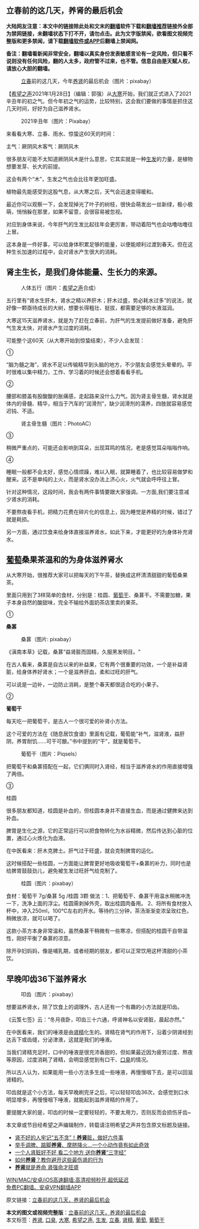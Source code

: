  <h2>立春前的这几天，养肾的最后机会</h2> <p class="notice"><b>大陆网友注意：本文中的链接除此处和文末的<a href="https://github.com/bannedbook/fanqiang" >翻墙</a>软件下载和<a href="https://github.com/killgcd/justmysocks/blob/master/README.md">翻墙推荐</a>链接外全部为禁网链接，未翻墙状态下打不开，请勿点击。此为文字版禁闻，欲看图文视频完整版和更多禁闻，请下载<a href="https://github.com/bannedbook/fanqiang">翻墙软件或APP</a>后翻墙上禁闻网。</p><p>备注：翻墙看新闻非常安全，翻墙以真实身份发表敏感言论有一定风险，但只看不说则没有任何风险，翻的人太多，政府管不过来，也不管。信息自由是天赋人权，请放心大胆的翻墙。</b></p>  <div class="entry"> <figure> <p><figcaption><a href="https://www.bannedbook.org/bnews/tag/%E7%AB%8B%E6%98%A5/" class="st_tag internal_tag" rel="tag" title="标签 立春 下的日志">立春</a>前的这几天，今年<a href="https://www.bannedbook.org/bnews/tag/%e5%85%bb%e8%82%be/" class="st_tag internal_tag" rel="tag" title="标签 养肾 下的日志">养肾</a>的最后机会（图片：pixabay）</figcaption></figure> <p>【<span class='wp_keywordlink_affiliate'><a href="https://www.soundofhope.org" title="希望之声" target="_blank">希望之声</a></span>2021年1月28日】（编辑：郭强）从<a href="https://www.bannedbook.org/bnews/tag/%E5%A4%A7%E5%AF%92/" class="st_tag internal_tag" rel="tag" title="标签 大寒 下的日志">大寒</a>开始，我们就正式进入了2021辛丑年的初之气。但今年初之气的运势，比较特别，这会我们要做的事情是抓住这几天时间，好好为自己滋养肾水。</p> <figure><figcaption>2021辛丑年（图片：Pixabay）</figcaption></figure> <p>来看看大寒、立春、雨水、惊蛰这60天的时间：</p> <p>主气：厥阴风木客气：厥阴风木</p> <p>很多朋友可能不太知道厥阴风木是什么意思，它其实就是一种<a href="https://www.bannedbook.org/bnews/tag/%E7%94%9F%E5%8F%91/" class="st_tag internal_tag" rel="tag" title="标签 生发 下的日志">生发</a>的力量，是植物想要发芽、长大的前提。</p> <p>这会有两个“木”，生发之气也会比往年更加旺盛。</p> <p>植物最先能感受到这股气息，从大寒之后，天气会迅速变得暖和。</p> <p>最近你可以观察一下，会发现掉光了叶子的树枝，很快会萌发出一丝新绿，极小极萌，悄悄躲在那里，如果不留意，会很容易被忽视。</p> <p>对应到身体来说，今年肝气的生发比起往年会更厉害，带动着阳气也会咕噜咕噜往上冒。</p> <p>这本身是一件好事，可以给身体积累足够的能量，以便能顺利过渡到春天。但在这种生长加速的过程中，会对肾水产生很大的消耗。</p> <h2>肾主生长，是我们身体能量、生长力的来源。</h2> <figure><figcaption>人体五行（图片：<a href="https://www.bannedbook.org/bnews/tag/%e5%b8%8c%e6%9c%9b%e4%b9%8b%e5%a3%b0/" class="st_tag internal_tag" rel="tag" title="标签 希望之声 下的日志">希望之声</a>合成）</figcaption></figure> <p>五行里有“肾水生肝木，肾水之精以养肝木；肝木过盛，势必耗水过多”的说法，就好像一颗亟待成长的大树，想要长得粗壮、挺拔，都需要足够的水液滋润。</p> <p>大寒这15天滋养肾水，就是为了赶在立春前，为肝气的生发提前做好准备，避免肝气生发太快，对肾水产生过度的消耗。</p> <p>可能整个这60天（从大寒开始到惊蛰结束），不少人会发现：</p> <p>①</p>  <p>“脑为髓之海”，肾水不足以传输精华到头脑的地方，不少朋友会感觉头晕晕的。平时很难以集中精力，工作、学习着的时候还会想着看看手机。</p> <p>②</p> <p>腰部和膝盖有股酸酸的胀痛感，走起路来没什么力气。因为肾主骨生髓，肾水就是体内的骨髓、精华，相当于汽车的“润滑剂”，缺少润滑剂的濡养，四肢就容易感觉迟钝、不适。</p> <figure><figcaption>肾主骨生髓（图片：PhotoAC）</figcaption></figure> <p>③</p> <p>稍微严重点的，可能还会影响到耳朵，出现耳鸣的情况，老是感觉耳朵嗡嗡作响。</p> <p>④</p> <p>睡眠一般都不会太好，感觉心情烦躁，难以入眠，就算睡着了，也比较容易做梦和醒来。这不是单纯的上火，而是肾水没办法上济心火，火气就会呼呼往上冒。</p> <p>针对这种情况，这段时间，我会有两件事情要跟大家强调。一方面,我们要注意减少肾水的消耗。</p> <p>不要熬夜看手机，把精力花费在碎片化的信息上，因为睡觉是养精的时候，错过了就是耗损。</p> <p>另一方面，通过饮食来给身体直接滋养肾水，如此下来，才能更好的为身体补充肾水。</p> <h2><a href="https://www.bannedbook.org/bnews/tag/%e8%91%a1%e8%90%84/" class="st_tag internal_tag" rel="tag" title="标签 葡萄 下的日志">葡萄</a>桑果茶温和的为身体滋养肾水</h2> <p>从大寒开始，很推荐大家可以把每天的下午茶，替换成这杯清清甜甜的葡萄桑果茶。</p> <p>里面只用到了3样简单的食材，分别是：桂圆、<a href="https://www.bannedbook.org/bnews/tag/%E8%91%A1%E8%90%84%E5%B9%B2/" class="st_tag internal_tag" rel="tag" title="标签 葡萄干 下的日志">葡萄干</a>、桑葚干。不需要加糖，果子本身自然的酸甜味，完全不输给外面奶茶店里卖的果茶。</p> <p>①</p>  <p><strong>桑葚</strong></p> <figure><figcaption>桑葚（图片: pixabay）</figcaption></figure> <p>《滇南本草》记载，桑葚“益肾脏而固精，久服黑发明目。&quot;</p> <p>在古人看来，桑葚是自古以来的补益果，它有两个很重要的功效，一个是补益肾脏，给身体养好肾水；一个是滋养肝血，柔和过旺的肝气。</p> <p>可以说是一边补，一边防止消耗，是整个春天都很适合吃的小果子。</p> <p>②</p> <p><strong>葡萄干</strong></p> <p>每天吃一把葡萄干，是古人一个很可爱的补肾小方法。</p> <p>这个可爱的方法在《随息居饮食谱》里面有记载，葡萄能“补气，滋肾液，益肝阴，养胃耐饥……可干可酿。”书中提到的“干”，就是葡萄干。</p> <figure><figcaption>葡萄干（图片：Piqsels）</figcaption></figure> <p>把葡萄干和桑葚搭配在一起，它们俩同时入肾经，相当于滋养肾水的作用直接增强了两倍。</p> <p>③</p> <p>桂圆</p> <p>很多朋友都知道，桂圆是补血的，但桂圆本身并不直接生血，而是通过健脾来达到补血。</p> <p>脾胃是生化之源，它的正常运行可以把食物转化为水谷精微，然后传达到心脏的位置，通过心火炼化为血液。</p>  <p>在中医看来：肝木克脾土。肝气过于旺盛，就会克制脾胃的运化。</p> <p>这时候搭配一些桂圆，一方面能让脾胃更好地吸收葡萄干+桑葚的补力，同时也是给脾胃鼓鼓劲儿，避免被生发过旺肝气给克制了。</p> <figure><figcaption>桂圆（图片：pixabay）</figcaption></figure> <p>食材：葡萄干 7g/桑葚 5g /桂圆 3颗 做法：1、把葡萄干、桑葚干用温水稍微冲洗一下，洗净上面的浮尘。桂圆需剥掉外壳，取出桂圆肉备用。 2、将所有食材放入杯中，冲入250ml，100℃左右的开水。等待约三分钟，茶汤渐渐变浓呈玫红色，稍微放凉，就可以喝了。</p> <p>这款小茶方本身非常温和，虽然桑葚干稍微有一些寒凉，但搭配的桂圆干自带温性，刚好平衡了桑葚的凉意。</p> <p>除开孕妇妈妈，像是哺乳期，或者经期的朋友，都可以正常饮用这杯清甜的小茶饮。</p> <h2>早晚叩齿36下滋养肾水</h2> <figure><figcaption>叩齿（图片：pixabay）</figcaption></figure> <p>想要滋养肾水，除了饮食上的调理外，古人还有一个有趣的小方法就是叩齿。</p> <p>《云笈七签》云：“冬月夜卧，叩齿三十六通，呼肾神名以安肾脏，晨起亦然。”</p> <p>在中医看来，我们的唾液是由<a href="https://www.bannedbook.org/bnews/tag/%E8%82%BE%E7%B2%BE/" class="st_tag internal_tag" rel="tag" title="标签 肾精 下的日志">肾精</a>化生的。肾精在肾气的作用下，沿着少阴肾经到达舌下或齿缝，分泌津液，这就是我们的唾液。</p> <p>当我们肾精充足时，口中的唾液是很充沛香甜的，但如果最近因为疲劳过度、熬夜等原因，过度消耗了肾精，会明显感觉到有口干、<a href="https://www.bannedbook.org/bnews/tag/%e5%8f%a3%e8%87%ad/" class="st_tag internal_tag" rel="tag" title="标签 口臭 下的日志">口臭</a>的情况。</p> <p>所以古人认为，如果能用一些小方法多生成一些唾液，再慢慢咽下去，是可以回滋肾精的。</p> <p>叩齿就是这个小方法，每天早晚刷完牙之后，可以轻轻叩齿36次，会感觉到口水明显增多，再慢慢咽下唾液，就能起到滋养肾精的作用了。</p> <p>要提醒大家的是，叩齿的时候一定要轻轻的，不要太用力，否则反而会损伤牙齿~</p> <p>本文章或节目经希望之声编辑制作，转载请注明希望之声并包含原文标题及链接。</p>  <ul class='op-related-articles' title='相关阅读'> <li><a href='https://www.bannedbook.org/bnews/health/20210113/1466701.html' target='_blank'>肾不好的人牢记“五不贪”！<b>养肾</b>脏，做好六件事</a></li> <li><a href='https://www.bannedbook.org/bnews/health/20210113/1466411.html' target='_blank'>举手调脾、踮脚<b>养肾</b>、摩脐降火…一个小动作竟有如此奇效</a></li> <li><a href='https://www.bannedbook.org/bnews/lifebaike/20201230/1457751.html' target='_blank'>一个人肾脏好不好 看二个地方 送你<b>养肾</b>“三字经”</a></li> <li><a href='https://www.bannedbook.org/bnews/lifebaike/20201228/1456513.html' target='_blank'>如何<b>养肾</b>？教你避开这些最伤肾的行为</a></li> <li><a href='https://www.bannedbook.org/bnews/health/20201207/1443323.html' target='_blank'><b>养肾</b>就是养命 肾强命才旺盛</a></li> </ul> <p class="texttj"> <a href="https://github.com/bannedbook/fanqiang/wiki/V2ray%E6%9C%BA%E5%9C%BA" target="_blank">WIN/MAC/安卓/iOS高速翻墙:高清视频秒开,超低延迟</a><br/> <a href="https://github.com/bannedbook/fanqiang/wiki/%E7%A6%81%E9%97%BB%E7%BD%91%E5%AE%89%E5%8D%93%E7%BF%BB%E5%A2%99%E6%96%B0%E9%97%BBAPP" target="_blank">免费PC翻墙、安卓VPN翻墙APP</a></p><p>原文链接：<a class="src_link"  href="https://www.soundofhope.org/post/468611" target="_blank">立春前的这几天，养肾的最后机会</a></p><a name='sharetosocial'></a>       <div><b>本文的图文或视频完整版</b>：<a href='https://www.bannedbook.org/bnews/comments/20210129/1477279.html'>立春前的这几天，养肾的最后机会</a></div>  </div><!--END ENTRY--> <div class="postfooter"> <div>本文标签：<a href="https://www.bannedbook.org/bnews/tag/%e5%85%bb%e8%82%be/" rel="tag">养肾</a>, <a href="https://www.bannedbook.org/bnews/tag/%e5%8f%a3%e8%87%ad/" rel="tag">口臭</a>, <a href="https://www.bannedbook.org/bnews/tag/%E5%A4%A7%E5%AF%92/" rel="tag">大寒</a>, <a href="https://www.bannedbook.org/bnews/tag/%e5%b8%8c%e6%9c%9b%e4%b9%8b%e5%a3%b0/" rel="tag">希望之声</a>, <a href="https://www.bannedbook.org/bnews/tag/%E7%94%9F%E5%8F%91/" rel="tag">生发</a>, <a href="https://www.bannedbook.org/bnews/tag/%E7%AB%8B%E6%98%A5/" rel="tag">立春</a>, <a href="https://www.bannedbook.org/bnews/tag/%E8%82%BE%E7%B2%BE/" rel="tag">肾精</a>, <a href="https://www.bannedbook.org/bnews/tag/%e8%91%a1%e8%90%84/" rel="tag">葡萄</a>, <a href="https://www.bannedbook.org/bnews/tag/%E8%91%A1%E8%90%84%E5%B9%B2/" rel="tag">葡萄干</a></div>  </div><!--END POSTFOOTER--> 